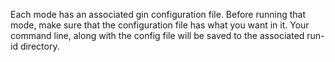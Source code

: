 Each mode has an associated gin configuration file. Before running that mode,
make sure that the configuration file has what you want in it. Your command
line, along with the config file will be saved to the associated run-id
directory.
